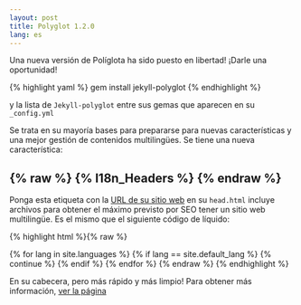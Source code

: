 ```yaml
---
layout: post
title: Polyglot 1.2.0
lang: es
---
```

Una nueva versión de Políglota ha sido puesto en libertad! ¡Darle una oportunidad!

{% highlight yaml %}
gem install jekyll-polyglot
{% endhighlight %}

y la lista de `Jekyll-polyglot` entre sus gemas que aparecen en su` _config.yml`

Se trata en su mayoría bases para prepararse para nuevas características y una mejor gestión de contenidos multilingües. Se tiene una nueva característica:

## {% raw %} {% I18n_Headers %} {% endraw %}

Ponga esta etiqueta con la [URL de su sitio web](https://github.com/untra/polyglot/blob/site/_includes/head.html#L6) en su `head.html` incluye archivos para obtener el máximo previsto por SEO tener un sitio web multilingüe. Es el mismo que el siguiente código de líquido:

{% highlight html %}{% raw %}
<meta http-equiv="Content-Language" content="{{site.active_lang}}">
<link rel="alternate"
      hreflang="{{site.default_lang}}"
      href="http://yoursite.com{{page.permalink}}" />
{% for lang in site.languages %}
{% if lang == site.default_lang %}
  {% continue %}
{% endif %}
<link rel="alternate"
    hreflang="{{lang}}"
    href="http://yoursite.com/{{lang}}{{page.permalink}}" />
{% endfor %}
{% endraw %}
{% endhighlight %}

En su cabecera, pero más rápido y más limpio! Para obtener más información, [ver la página](/polyglot/seo)
